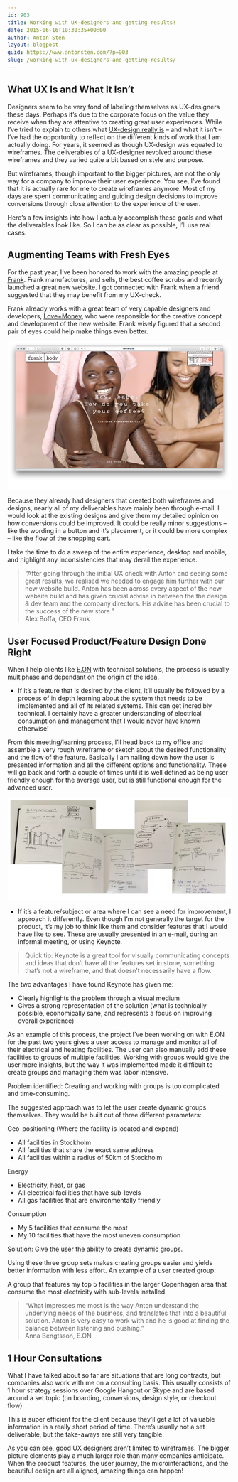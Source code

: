```yaml
---
id: 903
title: Working with UX-designers and getting results!
date: 2015-06-16T10:30:35+00:00
author: Anton Sten
layout: blogpost
guid: https://www.antonsten.com/?p=903
slug: /working-with-ux-designers-and-getting-results/
---
```

## What UX Is and What It Isn’t

Designers seem to be very fond of labeling themselves as UX-designers these days. Perhaps it’s due to the corporate focus on the value they receive when they are attentive to creating great user experiences. While I’ve tried to explain to others what [UX-design really is](https://www.antonsten.com/ux-design-explained/) &#8211; and what it isn’t &#8211; I’ve had the opportunity to reflect on the different kinds of work that I am actually doing. For years, it seemed as though UX-design was equated to wireframes. The deliverables of a UX-designer revolved around these wireframes and they varied quite a bit based on style and purpose.

But wireframes, though important to the bigger pictures, are not the only way for a company to improve their user experience. You see, I’ve found that it is actually rare for me to create wireframes anymore. Most of my days are spent communicating and guiding design decisions to improve conversions through close attention to the experience of the user.

Here’s a few insights into how I actually accomplish these goals and what the deliverables look like. So I can be as clear as possible, I’ll use real cases.

## Augmenting Teams with Fresh Eyes

For the past year, I’ve been honored to work with the amazing people at <a href="http://www.frankbody.com" target="_blank">Frank</a>. Frank manufactures, and sells, the best coffee scrubs and recently launched a great new website. I got connected with Frank when a friend suggested that they may benefit from my UX-check.

Frank already works with a great team of very capable designers and developers, <a href="http://loveandmoney.agency" target="_blank">Love+Money</a>, who were responsible for the creative concept and development of the new website. Frank wisely figured that a second pair of eyes could help make things even better.

![Frank Body](/images/frank.jpg)

Because they already had designers that created both wireframes and designs, nearly all of my deliverables have mainly been through e-mail. I would look at the existing designs and give them my detailed opinion on how conversions could be improved. It could be really minor suggestions &#8211; like the wording in a button and it’s placement, or it could be more complex &#8211; like the flow of the shopping cart.

I take the time to do a sweep of the entire experience, desktop and mobile, and highlight any inconsistencies that may derail the experience.

> &#8220;After going through the initial UX check with Anton and seeing some great results, we realised we needed to engage him further with our new website build. Anton has been across every aspect of the new website build and has given crucial advise in between the the design & dev team and the company directors. His advise has been crucial to the success of the new store.&#8221;
<br>Alex Boffa, CEO Frank

## User Focused Product/Feature Design Done Right

When I help clients like <a href="http://www.eon.se" target="_blank">E.ON</a> with technical solutions, the process is usually multiphase and dependant on the origin of the idea.

* If it’s a feature that is desired by the client, it’ll usually be followed by a process of in depth learning about the system that needs to be implemented and all of its related systems. This can get incredibly technical. I certainly have a greater understanding of electrical consumption and management that I would never have known otherwise!

From this meeting/learning process, I’ll head back to my office and assemble a very rough wireframe or sketch about the desired functionality and the flow of the feature. Basically I am nailing down how the user is presented information and all the different options and functionality. These will go back and forth a couple of times until it is well defined as being user friendly enough for the average user, but is still functional enough for the advanced user.

![Eon sketches](/images/eon.jpg)

* If it’s a feature/subject or area where I can see a need for improvement, I approach it differently. Even though I’m not generally the target for the product, it’s my job to think like them and consider features that I would have like to see. These are usually presented in an e-mail, during an informal meeting, or using Keynote.

> Quick tip: Keynote is a great tool for visually communicating concepts and ideas that don’t have all the features set in stone, something that’s not a wireframe, and that doesn’t necessarily have a flow.

The two advantages I have found Keynote has given me:

  * Clearly highlights the problem through a visual medium
  * Gives a strong representation of the solution (what is technically possible, economically sane, and represents a focus on improving overall experience)

As an example of this process, the project I’ve been working on with E.ON for the past two years gives a user access to manage and monitor all of their electrical and heating facilities. The user can also manually add these facilities to groups of multiple facilities. Working with groups would give the user more insights, but the way it was implemented made it difficult to create groups and managing them was labor intensive.

Problem identified: Creating and working with groups is too complicated and time-consuming.

The suggested approach was to let the user create dynamic groups themselves. They would be built out of three different parameters:

Geo-positioning (Where the facility is located and expand)

  * All facilities in Stockholm
  * All facilities that share the exact same address
  * All facilities within a radius of 50km of Stockholm

Energy

  * Electricity, heat, or gas
  * All electrical facilities that have sub-levels
  * All gas facilities that are environmentally friendly

Consumption

  * My 5 facilities that consume the most
  * My 10 facilities that have the most uneven consumption

Solution: Give the user the ability to create dynamic groups.

Using these three group sets makes creating groups easier and yields better information with less effort. An example of a user created group:

A group that features my top 5 facilities in the larger Copenhagen area that consume the most electricity with sub-levels installed.

> &#8220;What impresses me most is the way Anton understand the underlying needs of the business, and translates that into a beautiful solution. Anton is very easy to work with and he is good at finding the balance between listening and pushing.&#8221;
<br>Anna Bengtsson, E.ON

## 1 Hour Consultations

What I have talked about so far are situations that are long contracts, but companies also work with me on a consulting basis. This usually consists of 1 hour strategy sessions over Google Hangout or Skype and are based around a set topic (on boarding, conversions, design style, or checkout flow)

This is super efficient for the client because they’ll get a lot of valuable information in a really short period of time. There’s usually not a set deliverable, but the take-aways are still very tangible.

As you can see, good UX designers aren’t limited to wireframes. The bigger picture elements play a much larger role than many companies anticipate. When the product features, the user journey, the microinteractions, and the beautiful design are all aligned, amazing things can happen!
